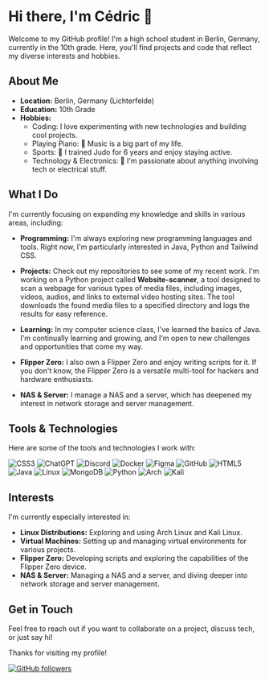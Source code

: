 # Hi there, I'm Cédric 👋

Welcome to my GitHub profile! I'm a high school student in Berlin, Germany, currently in the 10th grade. Here, you'll find projects and code that reflect my diverse interests and hobbies.

## About Me

- **Location:** Berlin, Germany (Lichterfelde)
- **Education:** 10th Grade
- **Hobbies:**
  - Coding: I love experimenting with new technologies and building cool projects.
  - Playing Piano: 🎹 Music is a big part of my life.
  - Sports: 🥋 I trained Judo for 6 years and enjoy staying active.
  - Technology & Electronics: 🔌 I'm passionate about anything involving tech or electrical stuff.

## What I Do

I'm currently focusing on expanding my knowledge and skills in various areas, including:

- **Programming:** I'm always exploring new programming languages and tools. Right now, I'm particularly interested in Java, Python and Tailwind CSS.
- **Projects:** Check out my repositories to see some of my recent work. I'm working on a Python project called **Website-scanner**, a tool designed to scan a webpage for various types of media files, including images, videos, audios, and links to external video hosting sites. The tool downloads the found media files to a specified directory and logs the results for easy reference.

- **Learning:** In my computer science class, I've learned the basics of Java. I'm continually learning and growing, and I'm open to new challenges and opportunities that come my way.
- **Flipper Zero:** I also own a Flipper Zero and enjoy writing scripts for it. If you don't know, the Flipper Zero is a versatile multi-tool for hackers and hardware enthusiasts.
- **NAS & Server:** I manage a NAS and a server, which has deepened my interest in network storage and server management.

## Tools & Technologies

Here are some of the tools and technologies I work with:

![CSS3](https://img.shields.io/badge/css3-%231572B6.svg?style=for-the-badge&logo=css3&logoColor=white)
![ChatGPT](https://img.shields.io/badge/chatGPT-74aa9c?style=for-the-badge&logo=openai&logoColor=white)
![Discord](https://img.shields.io/badge/Discord-%235865F2.svg?style=for-the-badge&logo=discord&logoColor=white)
![Docker](https://img.shields.io/badge/docker-%230db7ed.svg?style=for-the-badge&logo=docker&logoColor=white)
![Figma](https://img.shields.io/badge/figma-%23F24E1E.svg?style=for-the-badge&logo=figma&logoColor=white)
![GitHub](https://img.shields.io/badge/github-%23121011.svg?style=for-the-badge&logo=github&logoColor=white)
![HTML5](https://img.shields.io/badge/html5-%23E34F26.svg?style=for-the-badge&logo=html5&logoColor=white)
![Java](https://img.shields.io/badge/java-%23ED8B00.svg?style=for-the-badge&logo=openjdk&logoColor=white)
![Linux](https://img.shields.io/badge/Linux-FCC624?style=for-the-badge&logo=linux&logoColor=black)
![MongoDB](https://img.shields.io/badge/MongoDB-%234ea94b.svg?style=for-the-badge&logo=mongodb&logoColor=white)
![Python](https://img.shields.io/badge/python-3670A0?style=for-the-badge&logo=python&logoColor=ffdd54)
![Arch](https://img.shields.io/badge/Arch%20Linux-1793D1?logo=arch-linux&logoColor=fff&style=for-the-badge)
![Kali](https://img.shields.io/badge/Kali-268BEE?style=for-the-badge&logo=kalilinux&logoColor=white)

## Interests

I'm currently especially interested in:

- **Linux Distributions:** Exploring and using Arch Linux and Kali Linux.
- **Virtual Machines:** Setting up and managing virtual environments for various projects.
- **Flipper Zero:** Developing scripts and exploring the capabilities of the Flipper Zero device.
- **NAS & Server:** Managing a NAS and a server, and diving deeper into network storage and server management.

## Get in Touch

Feel free to reach out if you want to collaborate on a project, discuss tech, or just say hi!

Thanks for visiting my profile!

[![GitHub followers](https://img.shields.io/github/followers/Zzackllack?style=social)](https://github.com/Zzackllack)
